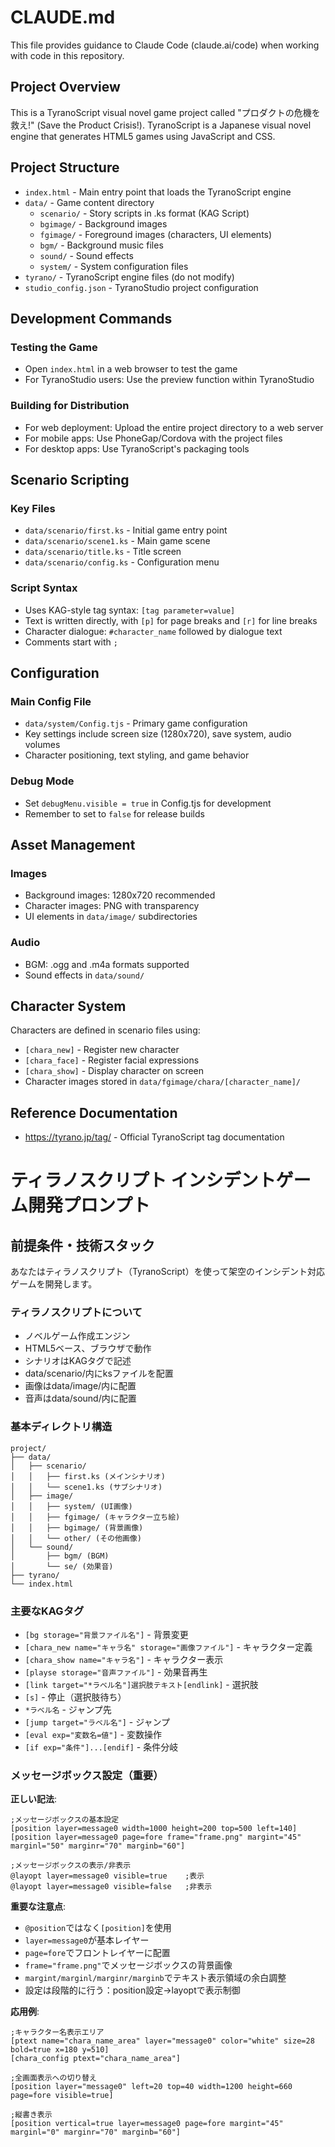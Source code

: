 # CLAUDE.md

This file provides guidance to Claude Code (claude.ai/code) when working with code in this repository.

## Project Overview

This is a TyranoScript visual novel game project called "プロダクトの危機を救え!" (Save the Product Crisis!). TyranoScript is a Japanese visual novel engine that generates HTML5 games using JavaScript and CSS.

## Project Structure

- `index.html` - Main entry point that loads the TyranoScript engine
- `data/` - Game content directory
  - `scenario/` - Story scripts in .ks format (KAG Script)
  - `bgimage/` - Background images 
  - `fgimage/` - Foreground images (characters, UI elements)
  - `bgm/` - Background music files
  - `sound/` - Sound effects
  - `system/` - System configuration files
- `tyrano/` - TyranoScript engine files (do not modify)
- `studio_config.json` - TyranoStudio project configuration

## Development Commands

### Testing the Game
- Open `index.html` in a web browser to test the game
- For TyranoStudio users: Use the preview function within TyranoStudio

### Building for Distribution
- For web deployment: Upload the entire project directory to a web server
- For mobile apps: Use PhoneGap/Cordova with the project files
- For desktop apps: Use TyranoScript's packaging tools

## Scenario Scripting

### Key Files
- `data/scenario/first.ks` - Initial game entry point
- `data/scenario/scene1.ks` - Main game scene
- `data/scenario/title.ks` - Title screen
- `data/scenario/config.ks` - Configuration menu

### Script Syntax
- Uses KAG-style tag syntax: `[tag parameter=value]`
- Text is written directly, with `[p]` for page breaks and `[r]` for line breaks
- Character dialogue: `#character_name` followed by dialogue text
- Comments start with `;`

## Configuration

### Main Config File
- `data/system/Config.tjs` - Primary game configuration
- Key settings include screen size (1280x720), save system, audio volumes
- Character positioning, text styling, and game behavior

### Debug Mode
- Set `debugMenu.visible = true` in Config.tjs for development
- Remember to set to `false` for release builds

## Asset Management

### Images
- Background images: 1280x720 recommended
- Character images: PNG with transparency
- UI elements in `data/image/` subdirectories

### Audio
- BGM: .ogg and .m4a formats supported
- Sound effects in `data/sound/`

## Character System

Characters are defined in scenario files using:
- `[chara_new]` - Register new character
- `[chara_face]` - Register facial expressions
- `[chara_show]` - Display character on screen
- Character images stored in `data/fgimage/chara/[character_name]/`

## Reference Documentation

- https://tyrano.jp/tag/ - Official TyranoScript tag documentation


# ティラノスクリプト インシデントゲーム開発プロンプト

## 前提条件・技術スタック

あなたはティラノスクリプト（TyranoScript）を使って架空のインシデント対応ゲームを開発します。

### ティラノスクリプトについて
- ノベルゲーム作成エンジン
- HTML5ベース、ブラウザで動作
- シナリオはKAGタグで記述
- data/scenario/内にksファイルを配置
- 画像はdata/image/内に配置
- 音声はdata/sound/内に配置

### 基本ディレクトリ構造
```
project/
├── data/
│   ├── scenario/
│   │   ├── first.ks (メインシナリオ)
│   │   └── scene1.ks (サブシナリオ)
│   ├── image/
│   │   ├── system/ (UI画像)
│   │   ├── fgimage/ (キャラクター立ち絵)
│   │   ├── bgimage/ (背景画像)
│   │   └── other/ (その他画像)
│   └── sound/
│       ├── bgm/ (BGM)
│       └── se/ (効果音)
├── tyrano/
└── index.html
```

### 主要なKAGタグ
- `[bg storage="背景ファイル名"]` - 背景変更
- `[chara_new name="キャラ名" storage="画像ファイル"]` - キャラクター定義
- `[chara_show name="キャラ名"]` - キャラクター表示
- `[playse storage="音声ファイル"]` - 効果音再生
- `[link target="*ラベル名"]選択肢テキスト[endlink]` - 選択肢
- `[s]` - 停止（選択肢待ち）
- `*ラベル名` - ジャンプ先
- `[jump target="ラベル名"]` - ジャンプ
- `[eval exp="変数名=値"]` - 変数操作
- `[if exp="条件"]...[endif]` - 条件分岐

### メッセージボックス設定（重要）
**正しい記法**:
```
;メッセージボックスの基本設定
[position layer=message0 width=1000 height=200 top=500 left=140]
[position layer=message0 page=fore frame="frame.png" margint="45" marginl="50" marginr="70" marginb="60"]

;メッセージボックスの表示/非表示
@layopt layer=message0 visible=true    ;表示
@layopt layer=message0 visible=false   ;非表示
```

**重要な注意点**:
- `@position`ではなく`[position]`を使用
- `layer=message0`が基本レイヤー
- `page=fore`でフロントレイヤーに配置
- `frame="frame.png"`でメッセージボックスの背景画像
- `margint/marginl/marginr/marginb`でテキスト表示領域の余白調整
- 設定は段階的に行う：position設定→layoptで表示制御

**応用例**:
```
;キャラクター名表示エリア
[ptext name="chara_name_area" layer="message0" color="white" size=28 bold=true x=180 y=510]
[chara_config ptext="chara_name_area"]

;全画面表示への切り替え
[position layer="message0" left=20 top=40 width=1200 height=660 page=fore visible=true]

;縦書き表示
[position vertical=true layer=message0 page=fore margint="45" marginl="0" marginr="70" marginb="60"]
```
